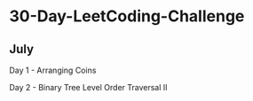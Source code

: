 # 30-Day-LeetCoding-Challenge

## July

Day 1 - Arranging Coins

Day 2 - Binary Tree Level Order Traversal II
